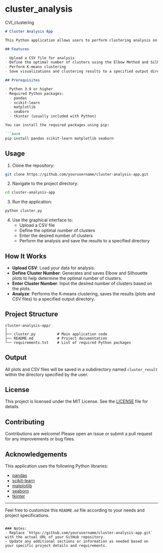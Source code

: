 # cluster_analysis
CVI_clustering


```markdown
# Cluster Analysis App

This Python application allows users to perform clustering analysis on a CSV file. It uses K-means clustering and provides visualizations for the optimal number of clusters using the Elbow Method and Silhouette Score. The results, including the PCA plot and feature distribution plots, are saved to a specified output directory.

## Features

- Upload a CSV file for analysis
- Define the optimal number of clusters using the Elbow Method and Silhouette Score
- Perform K-means clustering
- Save visualizations and clustering results to a specified output directory

## Prerequisites

- Python 3.9 or higher
- Required Python packages:
  - pandas
  - scikit-learn
  - matplotlib
  - seaborn
  - tkinter (usually included with Python)

You can install the required packages using pip:

```bash
pip install pandas scikit-learn matplotlib seaborn
```

## Usage

1. Clone the repository:

```bash
git clone https://github.com/yourusername/cluster-analysis-app.git
```

2. Navigate to the project directory:

```bash
cd cluster-analysis-app
```

3. Run the application:

```bash
python cluster.py
```

4. Use the graphical interface to:
   - Upload a CSV file
   - Define the optimal number of clusters
   - Enter the desired number of clusters
   - Perform the analysis and save the results to a specified directory

## How It Works

- **Upload CSV**: Load your data for analysis.
- **Define Cluster Number**: Generates and saves Elbow and Silhouette plots to help determine the optimal number of clusters.
- **Enter Cluster Number**: Input the desired number of clusters based on the plots.
- **Analyze**: Performs the K-means clustering, saves the results (plots and CSV files) to a specified output directory.

## Project Structure

```
cluster-analysis-app/
│
├── cluster.py          # Main application code
├── README.md           # Project documentation
└── requirements.txt    # List of required Python packages
```

## Output

All plots and CSV files will be saved in a subdirectory named `cluster_result` within the directory specified by the user.

## License

This project is licensed under the MIT License. See the [LICENSE](LICENSE) file for details.

## Contributing

Contributions are welcome! Please open an issue or submit a pull request for any improvements or bug fixes.

## Acknowledgements

This application uses the following Python libraries:
- [pandas](https://pandas.pydata.org/)
- [scikit-learn](https://scikit-learn.org/)
- [matplotlib](https://matplotlib.org/)
- [seaborn](https://seaborn.pydata.org/)
- [tkinter](https://docs.python.org/3/library/tkinter.html)

---

Feel free to customize this `README.md` file according to your needs and project specifications.
```

### Notes:
- Replace `https://github.com/yourusername/cluster-analysis-app.git` with the actual URL of your GitHub repository.
- Update any additional sections or information as needed based on your specific project details and requirements.
